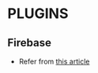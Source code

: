 # PLUGINS

## Firebase
- Refer from [this article](https://qiita.com/potato4d/items/cfddeb8732fec63cb29c)

